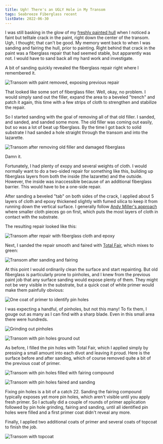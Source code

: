 ```yaml
---
title: Ugh! There's an UGLY Hole in My Transom
tags: Seabreeze Fiberglass recent
listDate: 2022-06-30
---
```


I was still basking in the glow of my [freshly painted hull][hull-repaint]
when I noticed a faint but telltale crack in the paint, right down
the center of the transom. Ugh, I thought; that can't be good.
My memory went back to when I was sanding and fairing the hull, prior
to painting. Right behind that crack in the paint was a fiberglass
repair that had seemed stable, but apparently was not. I would have
to sand back all my hard work and investigate.

A bit of sanding quickly revealed the fiberglass repair right where I
remembered it.  

![Transom with paint removed, exposing previous repair](images/transom-patch/pre-sanding-web.jpg
"Transom with the new paint job sanded off. The previous repair is clearly visible")

That looked like some sort of fiberglass filler. Well, okay, no problem.
I would simply sand out the filler, expand the area to a beveled "trench" and patch it again,
this time with a few strips of cloth to strengthen and stabilize the repair.

So I started sanding with the goal of removing all of that old filler. I sanded, and sanded,
and sanded some more. The old filler was coming out easily, but so was a lot of beat up
fiberglass. By the time I got back to solid substrate I had sanded a hole straight
through the transom and into the lazarette.

![Transom after removing old filler and damaged fiberglass](images/transom-patch/post-sanding-web.jpg
"After sanding out the old filler and damaged fiberglass, I was left with a creepy looking hole into the lazarette")

Damn it.

Fortunately, I had plenty of exopy and several weights of cloth. I would
normally want to do a two-sided repair for something like this, building up fiberglass layers from both
the inside (the lazarette) and the outside. However, the inside was inaccessible because of an additional
fiberglass barrier. This would have to be a one-side repair.

After sanding a beveled "tab" on both sides of the crack, I applied about 5 layers of cloth and epoxy thickened
slightly with fumed silica to keep it from running down the vertical surface. I generally follow
[Andy Miller's approach][andy] where smaller cloth pieces go on first, which
puts the most layers of cloth in contact with the substrate.

The resulting repair looked like this:

![Transom after repair with fiberglass cloth and epoxy](images/transom-patch/new-fiberglass-web.jpg
"This repair consists of about five layers of cloth and epoxy resin, thickened slightly with fumed silica")

Next, I sanded the repair smooth and faired with [Total Fair][totalfair], which mixes to green:

![Transom after sanding and fairing](images/transom-patch/sanded-and-faired-web.jpg
"Repair after sanding and fairing")

At this point I would ordinarily clean the surface and start repainting. But old fiberglass is particularly
prone to pinholes, and I knew from the previous paint job that any surface sanding would expose
plenty of them. They might not be very visible in the substrate, but a quick coat of white primer
would make them painfully obvious: 

![One coat of primer to identify pin holes](images/transom-patch/one-coat-primer-web.jpg
"A coat of white, two-part primer is a quick way to find pin holes")

I was expecting a handful, of pinholes, but not this many! To fix them, I gouge out as many as
I can find with a sharp blade. Even in this small area there were hundreds.

![Grinding out pinholes](images/transom-patch/fixing-pinholes-web.jpg
"Paint scrapers are great for grinding out pin holes")

![Transom with pin holes ground out](images/transom-patch/fixing-pinholes2-web.jpg
"There were a lot of pin holes!")

As before, I filled the pin holes with Total Fair, which I applied simply by pressing a small
amount into each divot and leaving it proud. Here is the surface before and after sanding,
which of course removed quite a bit of the previous coat of primer.

![Transom with pin holes filled with fairing compound](images/transom-patch/filling-pinholes-web.jpg
"Here it is with all those hundreds of holes filled with dabs of fairing compound, using my finger to press them firmly into each hole")

![Transom with pin holes faired and sanding](images/transom-patch/faired-pinholes-web.jpg
"And again after another round of sanding")

Fixing pin holes is a bit of a catch 22. Sanding the fairing compound typically exposes yet more pin holes,
which aren't visible until you apply fresh primer. So I actually did a couple of rounds of primer application
followed by pin hole grinding, fairing and sanding, until all identified pin holes were filled
and a first primer coat didn't reveal any more.

Finally, I applied two additional coats of primer and several coats of topcoat to finish the job.


![Transom with topcoat](images/transom-patch/repainted-web.jpg
"Repainted and good as before... hopefully a bit better")

[hull-repaint]: /projects/hull/2020-07-01-overview.html
[andy]: https://www.youtube.com/watch?v=4XoeGV2KhGc
[totalfair]: https://www.totalboat.com/product/totalfair/
